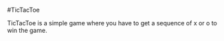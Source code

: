 #TicTacToe 

TicTacToe is a simple game where you have to get a sequence of x or o to win the game.

